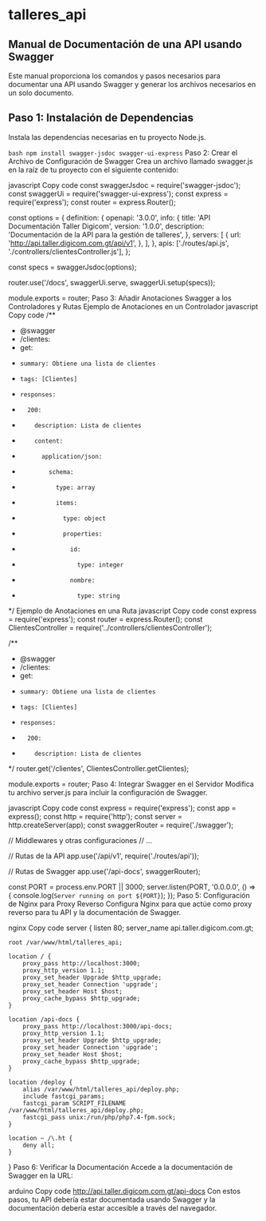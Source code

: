 # talleres_api

## Manual de Documentación de una API usando Swagger

Este manual proporciona los comandos y pasos necesarios para documentar una API usando Swagger y generar los archivos necesarios en un solo documento.

## Paso 1: Instalación de Dependencias

Instala las dependencias necesarias en tu proyecto Node.js.

`bash
npm install swagger-jsdoc swagger-ui-express`
Paso 2: Crear el Archivo de Configuración de Swagger
Crea un archivo llamado swagger.js en la raíz de tu proyecto con el siguiente contenido:

javascript
Copy code
const swaggerJsdoc = require('swagger-jsdoc');
const swaggerUi = require('swagger-ui-express');
const express = require('express');
const router = express.Router();

const options = {
  definition: {
    openapi: '3.0.0',
    info: {
      title: 'API Documentación Taller Digicom',
      version: '1.0.0',
      description: 'Documentación de la API para la gestión de talleres',
    },
    servers: [
      {
        url: 'http://api.taller.digicom.com.gt/api/v1',
      },
    ],
  },
  apis: ['./routes/api.js', './controllers/clientesController.js'],
};

const specs = swaggerJsdoc(options);

router.use('/docs', swaggerUi.serve, swaggerUi.setup(specs));

module.exports = router;
Paso 3: Añadir Anotaciones Swagger a los Controladores y Rutas
Ejemplo de Anotaciones en un Controlador
javascript
Copy code
/**

* @swagger
* /clientes:
* get:
*     summary: Obtiene una lista de clientes
*     tags: [Clientes]
*     responses:
*       200:
*         description: Lista de clientes
*         content:
*           application/json:
*             schema:
*               type: array
*               items:
*                 type: object
*                 properties:
*                   id:
*                     type: integer
*                   nombre:
*                     type: string

 */
Ejemplo de Anotaciones en una Ruta
javascript
Copy code
const express = require('express');
const router = express.Router();
const ClientesController = require('../controllers/clientesController');

/**

* @swagger
* /clientes:
* get:
*     summary: Obtiene una lista de clientes
*     tags: [Clientes]
*     responses:
*       200:
*         description: Lista de clientes

 */
router.get('/clientes', ClientesController.getClientes);

module.exports = router;
Paso 4: Integrar Swagger en el Servidor
Modifica tu archivo server.js para incluir la configuración de Swagger.

javascript
Copy code
const express = require('express');
const app = express();
const http = require('http');
const server = http.createServer(app);
const swaggerRouter = require('./swagger');

// Middlewares y otras configuraciones
// ...

// Rutas de la API
app.use('/api/v1', require('./routes/api'));

// Rutas de Swagger
app.use('/api-docs', swaggerRouter);

const PORT = process.env.PORT || 3000;
server.listen(PORT, '0.0.0.0', () => {
  console.log(`Server running on port ${PORT}`);
});
Paso 5: Configuración de Nginx para Proxy Reverso
Configura Nginx para que actúe como proxy reverso para tu API y la documentación de Swagger.

nginx
Copy code
server {
    listen 80;
    server_name api.taller.digicom.com.gt;

    root /var/www/html/talleres_api;

    location / {
        proxy_pass http://localhost:3000;
        proxy_http_version 1.1;
        proxy_set_header Upgrade $http_upgrade;
        proxy_set_header Connection 'upgrade';
        proxy_set_header Host $host;
        proxy_cache_bypass $http_upgrade;
    }

    location /api-docs {
        proxy_pass http://localhost:3000/api-docs;
        proxy_http_version 1.1;
        proxy_set_header Upgrade $http_upgrade;
        proxy_set_header Connection 'upgrade';
        proxy_set_header Host $host;
        proxy_cache_bypass $http_upgrade;
    }

    location /deploy {
        alias /var/www/html/talleres_api/deploy.php;
        include fastcgi_params;
        fastcgi_param SCRIPT_FILENAME /var/www/html/talleres_api/deploy.php;
        fastcgi_pass unix:/run/php/php7.4-fpm.sock;
    }

    location ~ /\.ht {
        deny all;
    }
}
Paso 6: Verificar la Documentación
Accede a la documentación de Swagger en la URL:

arduino
Copy code
<http://api.taller.digicom.com.gt/api-docs>
Con estos pasos, tu API debería estar documentada usando Swagger y la documentación debería estar accesible a través del navegador.
